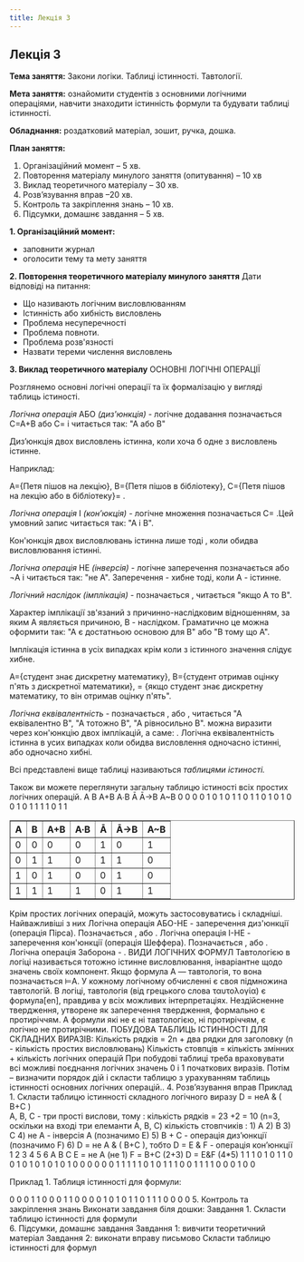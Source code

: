 ```yaml
---
title: Лекція 3
---
```


## Лекція 3

**Тема заняття:** Закони логіки. Таблиці істинності. Тавтології.

**Мета заняття:** ознайомити студентів з основними логічними операціями, навчити знаходити істинність формули та будувати таблиці істинності.

**Обладнання:**  роздатковий матеріал, зошит, ручка, дошка.

**План заняття:**
1.	Організаційний момент – 5 хв.
2.	Повторення матеріалу минулого заняття (опитування) – 10 хв
3.	Виклад теоретичного матеріалу – 30 хв.
4.	Розв’язування вправ –20 хв.
5.	Контроль та закріплення знань – 10 хв.
6.	Підсумки, домашнє завдання – 5 хв.

**1.	Організаційний момент:**
-	заповнити журнал
-	оголосити тему та мету заняття

**2.	Повторення теоретичного матеріалу минулого заняття**
Дати відповіді на питання:

-	Що називають логічним висловлюванням
-	Істинність або хибність висловлень
-	Проблема несуперечності
-	Проблема повноти.
-	Проблема розв'язності
-	Назвати тереми числення висловлень

**3.	Виклад теоретичного матеріалу**
ОСНОВНІ ЛОГІЧНІ ОПЕРАЦІЇ

Розглянемо основні логічні операції та їх формалізацію у вигляді таблиць істиності.

*Логічна операція* АБО *(диз'юнкція)* - логічне додавання позначається С=А+В або С=  і читається так: "А або В"

Диз’юнкція двох висловлень істинна, коли хоча б одне з висловлень істинне.

Наприклад:

А={Петя пішов на лекцію},
В={Петя пішов в бібліотеку},
С={Петя пішов на лекцію або в бібліотеку}= .

*Логічна операція* І *(кон’юкція)* - логічне множення позначається
С= .Цей умовний запис читається так: "А і В".

Кон'юнкція двох висловлювань істинна лише тоді , коли обидва висловлювання істинні.

*Логічна операція* НЕ *(інверсія)* - логічне заперечення позначається   або ¬A і читається так: "не А".
Заперечення   - хибне тоді, коли А - істинне.

*Логічний наслідок (імплікація)* -  позначається  , читається "якщо А то В".

Характер імплікації зв'язаний з причинно-наслідковим відношенням, за яким А являється причиною, В - наслідком. Граматично це можна оформити так: "А є достатньою основою для В" або "В тому що А".

Імплікація істинна в усіх випадках крім коли з істинного значення слідує хибне.

А={студент знає дискретну математику},
В={студент отримав оцінку п'ять з дискретної математики},
  = {якщо студент знає дискретну математику, то він отримав оцінку п'ять".

*Логічна еквівалентність* - позначається  , або  , читається "А еквівалентно В", "А тотожно В", "А рівносильно В".   можна виразити через кон'юнкцію двох імплікацій, а саме:
  .
	Логічна еквівалентність істинна в усих випадках коли обидва висловлення одночасно істинні, або одночасно хибні.

Всі представлені вище таблиці  називаються *таблицями істиності.*

Також ви можете переглянути загальну таблицю істиності всіх простих логічних операцій.
А	В	А+В	А∙В	Ā	Ā→В	А~В
0	0	0	0	1	0	1
0	1	1	0	1	1	0
1	0	1	0	0	1	0
1	1	1	1	0	1	1

<table border="1">
 <tr>
  <th>А</th>
  <th>В</th>
  <th>А+В</th>
  <th>А∙В</th>
  <th>Ā</th>
  <th>Ā→В</th>
  <th>А~В</th>
 </tr>
 <tr><td>0</td><td>0</td><td>0</td><td>0</td><td>1</td><td>0</td><td>1</td></tr>
 <tr><td>0</td><td>1</td><td>1</td><td>0</td><td>1</td><td>1</td><td>0</td></tr>
 <tr><td>1</td><td>0</td><td>1</td><td>0</td><td>0</td><td>1</td><td>0</td></tr>
 <tr><td>1</td><td>1</td><td>1</td><td>1</td><td>0</td><td>1</td><td>1</td></tr>
</table>

Крім простих логічних операцій, можуть застосовуватись і складніші. Найважливіші з них
Логічна операція АБО-НЕ - заперечення диз'юнкції (операція Пірса). Позначається  , або  .
Логічна операція І-НЕ - заперечення кон'юнкції (операція Шеффера). Позначається  , або  .
Логічна операція Заборона -  .
ВИДИ ЛОГІЧНИХ ФОРМУЛ
Тавтологією в логіці називається тотожно істинне висловлювання, інваріантне щодо значень своїх компонент. Якщо формула A — тавтологія, то вона позначається ⊨A. У кожному логічному обчисленні є своя підмножина тавтологій.
В логіці, тавтологія (від грецького слова ταυτολογία) є формула[en], правдива у всіх можливих інтерпретаціях.
Нездійсненне твердження, утворене як заперечення твердження, формально є протиріччям. A формули які не є ні тавтологією, ні протиріччям, є логічно не протирічними.
ПОБУДОВА ТАБЛИЦЬ ІСТИННОСТІ ДЛЯ СКЛАДНИХ ВИРАЗІВ:
Кількість рядків = 2n + два рядки для заголовку  (n - кількість простих висловлювань)
Кількість  стовпців = кількість змінних + кількість логічних операцій
	При побудові таблиці треба враховувати всі можливі поєднання логічних значень 0 і 1 початкових виразів. Потім – визначити порядок дій і скласти таблицю з урахуванням таблиць істинності основних логічних операцій..
4.	Розв’язування вправ
Приклад 1. Скласти таблицю істинності складного логічного виразу
 D = неA & ( B+C )  
А, В, С - три прості вислови, тому :
кількість рядків = 23 +2 = 10 (n=3, оскільки на вході три елеманти А, В, С)
кількість стовпчиків : 1) А
                                     2) В
                                     3) С
                                     4) не A   -  інверсія А  (позначимо Е)
                                     5) B + C - операція диз’юнкції (позначимо F)
                                     6) D = не A & ( B+C ), тобто D = E &  F - операція кон’юнкції
1	2	3	4	5	6
 А	 В	 С	E = не А  (не 1)	F = В+С (2+3) 	D = E&F (4*5)
1 	 1	 1	0	1 	0
1	 1	 0	0	1	0
1	 0	 1	0	1	0
1	 0	 0	0	0	0
0	 1	 1	1	1	1
0	 1	 0	1	1	1
0	 0	 1	1	1	1
0	 0	 0	1	0	0


Приклад 1. Таблиця істинності для формули:   

0	0	0	1	1	0	0
0	1	1	0	0	0	0
1	0	1	0	1	1	0
1	1	1	0	0	0	0
5.	Контроль та закріплення знань
Виконати завдання біля дошки:
Завдання 1. Скласти таблицю істинності для формули  
6.	Підсумки, домашнє завдання
Завдання 1: вивчити теоретичний матеріал
Завдання 2: виконати вправу письмово
Скласти таблицю істинності для формул
